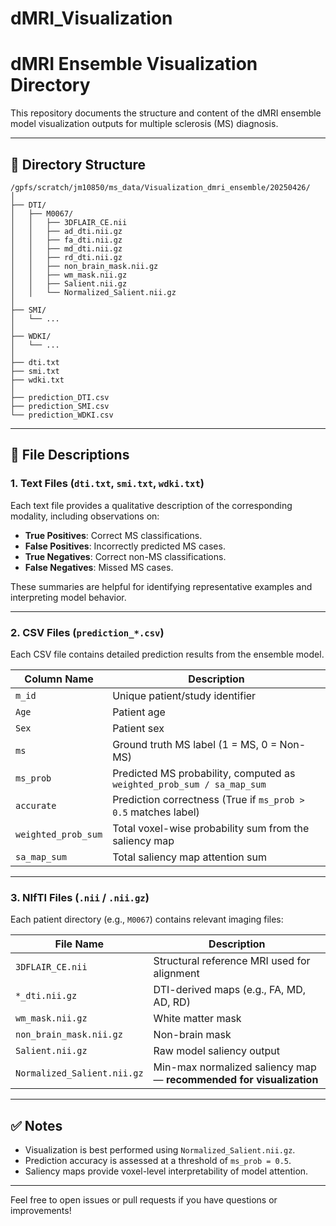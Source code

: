 # dMRI_Visualization

# dMRI Ensemble Visualization Directory

This repository documents the structure and content of the dMRI ensemble model visualization outputs for multiple sclerosis (MS) diagnosis.

---

## 📁 Directory Structure

```
/gpfs/scratch/jm10850/ms_data/Visualization_dmri_ensemble/20250426/
│
├── DTI/
│   ├── M0067/
│   │   ├── 3DFLAIR_CE.nii
│   │   ├── ad_dti.nii.gz
│   │   ├── fa_dti.nii.gz
│   │   ├── md_dti.nii.gz
│   │   ├── rd_dti.nii.gz
│   │   ├── non_brain_mask.nii.gz
│   │   ├── wm_mask.nii.gz
│   │   ├── Salient.nii.gz
│   │   └── Normalized_Salient.nii.gz
│
├── SMI/
│   └── ...
│
├── WDKI/
│   └── ...
│
├── dti.txt
├── smi.txt
├── wdki.txt
│
├── prediction_DTI.csv
├── prediction_SMI.csv
└── prediction_WDKI.csv
```

---

## 📄 File Descriptions

### 1. Text Files (`dti.txt`, `smi.txt`, `wdki.txt`)

Each text file provides a qualitative description of the corresponding modality, including observations on:

* **True Positives**: Correct MS classifications.
* **False Positives**: Incorrectly predicted MS cases.
* **True Negatives**: Correct non-MS classifications.
* **False Negatives**: Missed MS cases.

These summaries are helpful for identifying representative examples and interpreting model behavior.

---

### 2. CSV Files (`prediction_*.csv`)

Each CSV file contains detailed prediction results from the ensemble model.

| Column Name         | Description                                                            |
| ------------------- | ---------------------------------------------------------------------- |
| `m_id`              | Unique patient/study identifier                                        |
| `Age`               | Patient age                                                            |
| `Sex`               | Patient sex                                                            |
| `ms`                | Ground truth MS label (1 = MS, 0 = Non-MS)                             |
| `ms_prob`           | Predicted MS probability, computed as `weighted_prob_sum / sa_map_sum` |
| `accurate`          | Prediction correctness (True if `ms_prob > 0.5` matches label)         |
| `weighted_prob_sum` | Total voxel-wise probability sum from the saliency map                 |
| `sa_map_sum`        | Total saliency map attention sum                                       |

---

### 3. NIfTI Files (`.nii` / `.nii.gz`)

Each patient directory (e.g., `M0067`) contains relevant imaging files:

| File Name                   | Description                                                         |
| --------------------------- | ------------------------------------------------------------------- |
| `3DFLAIR_CE.nii`            | Structural reference MRI used for alignment                         |
| `*_dti.nii.gz`              | DTI-derived maps (e.g., FA, MD, AD, RD)                             |
| `wm_mask.nii.gz`            | White matter mask                                                   |
| `non_brain_mask.nii.gz`     | Non-brain mask                                                      |
| `Salient.nii.gz`            | Raw model saliency output                                           |
| `Normalized_Salient.nii.gz` | Min-max normalized saliency map — **recommended for visualization** |

---

## ✅ Notes

* Visualization is best performed using `Normalized_Salient.nii.gz`.
* Prediction accuracy is assessed at a threshold of `ms_prob = 0.5`.
* Saliency maps provide voxel-level interpretability of model attention.

---

Feel free to open issues or pull requests if you have questions or improvements!
